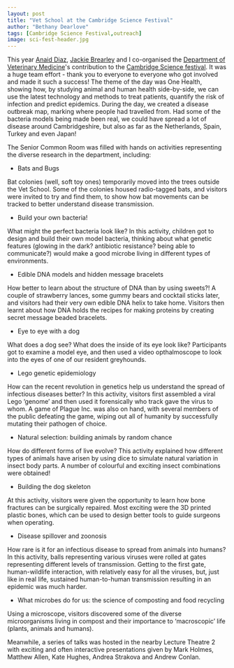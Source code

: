 ```yaml
---
layout: post
title: "Vet School at the Cambridge Science Festival"
author: "Bethany Dearlove"
tags: [Cambridge Science Festival,outreach]
image: sci-fest-header.jpg
---
```


This year [Anaid Diaz](https://twitter.com/AnaidDiazP), [Jackie Brearley](https://www.vet.cam.ac.uk/directory/jcb78@cam.ac.uk) and I co-organised the [Department of Veterinary Medicine](https://www.vet.cam.ac.uk/)'s contribution to the [Cambridge Science festival](https://www.sciencefestival.cam.ac.uk/). It was a huge team effort - thank you to everyone to everyone who got involved and made it such a success! The theme of the day was One Health, showing how, by studying animal and human health side-by-side, we can use the latest technology and methods to treat patients, quantify the risk of infection and predict epidemics. During the day, we created a disease outbreak map, marking where people had travelled from. Had some of the bacteria models being made been real, we could have spread a lot of disease around Cambridgeshire, but also as far as the Netherlands, Spain, Turkey and even Japan! 

The Senior Common Room was filled with hands on activities representing the diverse research in the department, including:

* Bats and Bugs 

Bat colonies (well, soft toy ones) temporarily moved into the trees outside the Vet School. Some of the colonies housed radio-tagged bats, and visitors were invited to try and find them, to show how bat movements can be tracked to better understand disease transmission. 

* Build your own bacteria!

What might the perfect bacteria look like? In this activity, children got to design and build their own model bacteria, thinking about what genetic features (glowing in the dark? antibiotic resistance? being able to communicate?) would make a good microbe living in different types of environments.

* Edible DNA models and hidden message bracelets

How better to learn about the structure of DNA than by using sweets?! A couple of strawberry lances, some gummy bears and cocktail sticks later, and visitors had their very own edible DNA helix to take home. Visitors then learnt about how DNA holds the recipes for making proteins by creating secret message beaded bracelets.  

* Eye to eye with a dog

What does a dog see? What does the inside of its eye look like? Participants got to examine a model eye, and then used a video opthalmoscope to look into the eyes of one of our resident greyhounds. 

* Lego genetic epidemiology

How can the recent revolution in genetics help us understand the spread of infectious diseases better? In this activity, visitors first assembled a viral Lego ‘genome’ and then used it forensically who track gave the virus to whom. A game of Plague Inc. was also on hand, with several members of the public defeating the game, wiping out all of humanity by successfully mutating their pathogen of choice. 

* Natural selection: building animals by random chance 

How do different forms of live evolve? This activity explained how different types of animals have arisen by using dice to simulate natural variation in insect body parts. A number of colourful and exciting insect combinations were obtained!

* Building the dog skeleton

At this activity, visitors were given the opportunity to learn how bone fractures can be surgically repaired. Most exciting were the 3D printed plastic bones, which can be used to design better tools to guide surgeons when operating.

* Disease spillover and zoonosis

How rare is it for an infectious disease to spread from animals into humans? In this activity, balls representing various viruses were rolled at gates representing different levels of transmission. Getting to the first gate, human-wildlife interaction, with relatively easy for all the viruses, but, just like in real life, sustained human-to-human transmission resulting in an epidemic was much harder.
 
* What microbes do for us: the science of composting and food recycling

Using a microscope, visitors discovered some of the diverse microorganisms living in compost and their importance to ‘macroscopic’ life (plants, animals and humans).

Meanwhile, a series of talks was hosted in the nearby Lecture Theatre 2 with exciting and often interactive presentations given by Mark Holmes, Matthew Allen, Kate Hughes, Andrea Strakova and Andrew Conlan.
